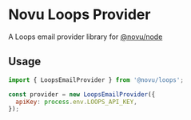 # Novu Loops Provider

A Loops email provider library for [@novu/node](https://github.com/novuhq/novu)

## Usage

```javascript
import { LoopsEmailProvider } from '@novu/loops';

const provider = new LoopsEmailProvider({
  apiKey: process.env.LOOPS_API_KEY,
});
```
